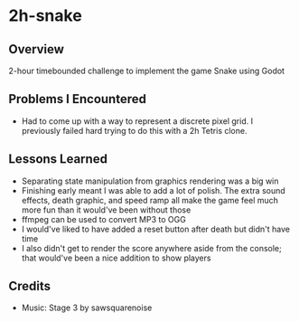 # 2h-snake

## Overview

2-hour timebounded challenge to implement the game Snake using Godot

## Problems I Encountered

* Had to come up with a way to represent a discrete pixel grid. I previously failed hard trying to do this with a 2h Tetris clone.

## Lessons Learned

* Separating state manipulation from graphics rendering was a big win
* Finishing early meant I was able to add a lot of polish. The extra sound effects, death graphic, and speed ramp all make the game feel much more fun than it would've been without those
* ffmpeg can be used to convert MP3 to OGG
* I would've liked to have added a reset button after death but didn't have time
* I also didn't get to render the score anywhere aside from the console; that would've been a nice addition to show players

## Credits

* Music: Stage 3 by sawsquarenoise

